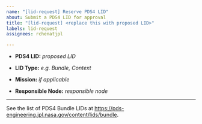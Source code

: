 ```yaml
---
name: "[lid-request] Reserve PDS4 LID"
about: Submit a PDS4 LID for approval
title: "[lid-request] <replace this with proposed LID>"
labels: lid-request
assignees: rchenatjpl

---
```


* **PDS4 LID:** _proposed LID_

* **LID Type:** _e.g. Bundle, Context_
  
* **Mission:** _if applicable_

* **Responsible Node:** _responsible node_

---

See the list of PDS4 Bundle LIDs at https://pds-engineering.jpl.nasa.gov/content/lids/bundle.
